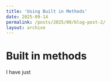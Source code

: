 ```yaml
---
title: 'Using Built in Methods'
date: 2025-09-14
permalink: /posts/2025/09/blog-post-2/
layout: archive
---
```


# Built in methods
I have just 

